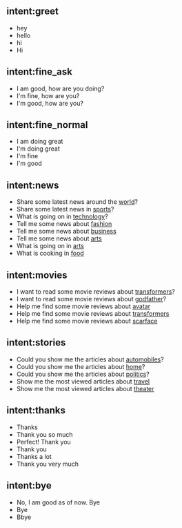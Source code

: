## intent:greet
- hey
- hello
- hi
- Hi

## intent:fine_ask
- I am good, how are you doing?
- I'm fine, how are you?
- I'm good, how are you?

## intent:fine_normal
- I am doing great
- I'm doing great
- I'm fine
- I'm good

## intent:news
- Share some latest news around the [world](category)?
- Share some latest news in [sports](category)?
- What is going on in [technology](category)?
- Tell me some news about [fashion](category)
- Tell me some news about [business](category)
- Tell me some news about [arts](category)
- What is going on in [arts](category)
- What is cooking in [food](category)


## intent:movies
- I want to read some movie reviews about [transformers](title)?
- I want to read some movie reviews about [godfather](title)?
- Help me find some movie reviews about [avatar](title)
- Help me find some movie reviews about [transformers](title)
- Help me find some movie reviews about [scarface](title)

## intent:stories
- Could you show me the articles about [automobiles](area)?
- Could you show me the articles about [home](area)?
- Could you show me the articles about [politics](area)?
- Show me the most viewed articles about [travel](area)
- Show me the most viewed articles about [theater](area)


## intent:thanks
- Thanks
- Thank you so much
- Perfect! Thank you
- Thank you
- Thanks a lot
- Thank you very much

## intent:bye
- No, I am good as of now. Bye
- Bye
- Bbye